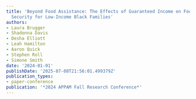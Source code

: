 ```yaml
---
title: 'Beyond Food Assistance: The Effects of Guaranteed Income on Food and Nutrition
  Security for Low-Income Black Families'
authors:
- Laura Brugger
- Shadonna Davis
- Desha Elliott
- Leah Hamilton
- Aaron Quick
- Stephen Roll
- Simone Smith
date: '2024-01-01'
publishDate: '2025-07-08T21:56:01.499379Z'
publication_types:
- paper-conference
publication: '*2024 APPAM Fall Research Conference*'
---
```

